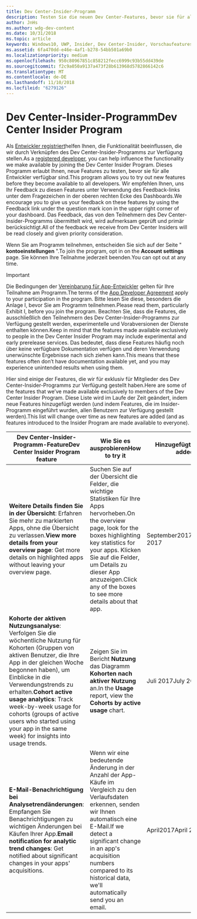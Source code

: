 ```yaml
---
title: Dev Center-Insider-Programm
description: Testen Sie die neuen Dev Center-Features, bevor sie für alle Entwickler verfügbar sind, und teilen Sie uns Ihre Meinung mit.
author: JnHs
ms.author: wdg-dev-content
ms.date: 10/31/2018
ms.topic: article
keywords: Windows10, UWP, Insider, Dev Center-Insider, Vorschaufeatures
ms.assetid: 6fa470dd-e46e-4af1-b278-54bb501a69b0
ms.localizationpriority: medium
ms.openlocfilehash: 950c80967851c858212fecc6999c93b55dd439de
ms.sourcegitcommit: f2c9a050a9137a473f28b613968d5782866142c6
ms.translationtype: MT
ms.contentlocale: de-DE
ms.lasthandoff: 11/10/2018
ms.locfileid: "6279126"
---
```

# <a name="dev-center-insider-program"></a><span data-ttu-id="dfedb-104">Dev Center-Insider-Programm</span><span class="sxs-lookup"><span data-stu-id="dfedb-104">Dev Center Insider Program</span></span>

<span data-ttu-id="dfedb-105">Als [Entwickler registriert](http://go.microsoft.com/fwlink/?LinkID=615100)helfen Ihnen, die Funktionalität beeinflussen, die wir durch Verknüpfen des Dev Center-Insider-Programms zur Verfügung stellen.</span><span class="sxs-lookup"><span data-stu-id="dfedb-105">As a [registered developer](http://go.microsoft.com/fwlink/?LinkID=615100), you can help influence the functionality we make available by joining the Dev Center Insider Program.</span></span> <span data-ttu-id="dfedb-106">Dieses Programm erlaubt Ihnen, neue Features zu testen, bevor sie für alle Entwickler verfügbar sind.</span><span class="sxs-lookup"><span data-stu-id="dfedb-106">This program allows you to try out new features before they become available to all developers.</span></span> <span data-ttu-id="dfedb-107">Wir empfehlen Ihnen, uns Ihr Feedback zu diesen Features unter Verwendung des Feedback-links unter dem Fragezeichen in der oberen rechten Ecke des Dashboards.</span><span class="sxs-lookup"><span data-stu-id="dfedb-107">We encourage you to give us your feedback on these features by using the Feedback link under the question mark icon in the upper right corner of your dashboard.</span></span> <span data-ttu-id="dfedb-108">Das Feedback, das von den Teilnehmern des Dev Center-Insider-Programms übermittelt wird, wird aufmerksam geprüft und primär berücksichtigt.</span><span class="sxs-lookup"><span data-stu-id="dfedb-108">All of the feedback we receive from Dev Center Insiders will be read closely and given priority consideration.</span></span>

<span data-ttu-id="dfedb-109">Wenn Sie am Programm teilnehmen, entscheiden Sie sich auf der Seite " **kontoeinstellungen** ".</span><span class="sxs-lookup"><span data-stu-id="dfedb-109">To join the program, opt in on the **Account settings** page.</span></span> <span data-ttu-id="dfedb-110">Sie können Ihre Teilnahme jederzeit beenden.</span><span class="sxs-lookup"><span data-stu-id="dfedb-110">You can opt out at any time.</span></span>

> [!IMPORTANT]
> <span data-ttu-id="dfedb-111">Die Bedingungen der [Vereinbarung für App-Entwickler](https://docs.microsoft.com/legal/windows/agreements/app-developer-agreement) gelten für Ihre Teilnahme am Programm.</span><span class="sxs-lookup"><span data-stu-id="dfedb-111">The terms of the [App Developer Agreement](https://docs.microsoft.com/legal/windows/agreements/app-developer-agreement) apply to your participation in the program.</span></span> <span data-ttu-id="dfedb-112">Bitte lesen Sie diese, besonders die Anlage I, bevor Sie am Programm teilnehmen.</span><span class="sxs-lookup"><span data-stu-id="dfedb-112">Please read them, particularly Exhibit I, before you join the program.</span></span> <span data-ttu-id="dfedb-113">Beachten Sie, dass die Features, die ausschließlich den Teilnehmern des Dev Center-Insider-Programms zur Verfügung gestellt werden, experimentelle und Vorabversionen der Dienste enthalten können.</span><span class="sxs-lookup"><span data-stu-id="dfedb-113">Keep in mind that the features made available exclusively to people in the Dev Center Insider Program may include experimental and early prerelease services.</span></span> <span data-ttu-id="dfedb-114">Das bedeutet, dass diese Features häufig noch über keine verfügbare Dokumentation verfügen und deren Verwendung unerwünschte Ergebnisse nach sich ziehen kann.</span><span class="sxs-lookup"><span data-stu-id="dfedb-114">This means that these features often don’t have documentation available yet, and you may experience unintended results when using them.</span></span>

<span data-ttu-id="dfedb-115">Hier sind einige der Features, die wir für exklusiv für Mitglieder des Dev Center-Insider-Programms zur Verfügung gestellt haben.</span><span class="sxs-lookup"><span data-stu-id="dfedb-115">Here are some of the features that we’ve made available exclusively to members of the Dev Center Insider Program.</span></span> <span data-ttu-id="dfedb-116">Diese Liste wird im Laufe der Zeit geändert, indem neue Features hinzugefügt werden (und indem Features, die im Insider-Programm eingeführt wurden, allen Benutzern zur Verfügung gestellt werden).</span><span class="sxs-lookup"><span data-stu-id="dfedb-116">This list will change over time as new features are added (and as features introduced to the Insider Program are made available to everyone).</span></span>

| <span data-ttu-id="dfedb-117">Dev Center-Insider-Programm-Feature</span><span class="sxs-lookup"><span data-stu-id="dfedb-117">Dev Center Insider Program feature</span></span>   | <span data-ttu-id="dfedb-118">Wie Sie es ausprobieren</span><span class="sxs-lookup"><span data-stu-id="dfedb-118">How to try it</span></span> | <span data-ttu-id="dfedb-119">Hinzugefügt am</span><span class="sxs-lookup"><span data-stu-id="dfedb-119">Date added</span></span> |
|--------------------------------------|------------------------------------|------------|
|<span data-ttu-id="dfedb-120">**Weitere Details finden Sie in der Übersicht**: Erfahren Sie mehr zu markierten Apps, ohne die Übersicht zu verlassen.</span><span class="sxs-lookup"><span data-stu-id="dfedb-120">**View more details from your overview page**: Get more details on highlighted apps without leaving your overview page.</span></span> | <span data-ttu-id="dfedb-121">Suchen Sie auf der Übersicht die Felder, die wichtige Statistiken für Ihre Apps hervorheben.</span><span class="sxs-lookup"><span data-stu-id="dfedb-121">On the overview page, look for the boxes highlighting key statistics for your apps.</span></span> <span data-ttu-id="dfedb-122">Klicken Sie auf die Felder, um Details zu dieser App anzuzeigen.</span><span class="sxs-lookup"><span data-stu-id="dfedb-122">Click any of the boxes to see more details about that app.</span></span> | <span data-ttu-id="dfedb-123">September2017</span><span class="sxs-lookup"><span data-stu-id="dfedb-123">September 2017</span></span> |
|<span data-ttu-id="dfedb-124">**Kohorte der aktiven Nutzungsanalyse**: Verfolgen Sie die wöchentliche Nutzung für Kohorten (Gruppen von aktiven Benutzer, die Ihre App in der gleichen Woche begonnen haben), um Einblicke in die Verwendungstrends zu erhalten.</span><span class="sxs-lookup"><span data-stu-id="dfedb-124">**Cohort active usage analytics**: Track week-by-week usage for cohorts (groups of active users who started using your app in the same week) for insights into usage trends.</span></span>  | <span data-ttu-id="dfedb-125">Zeigen Sie im Bericht **Nutzung** das Diagramm **Kohorten nach aktiver Nutzung** an.</span><span class="sxs-lookup"><span data-stu-id="dfedb-125">In the **Usage** report, view the **Cohorts by active usage** chart.</span></span>  |<span data-ttu-id="dfedb-126">Juli 2017</span><span class="sxs-lookup"><span data-stu-id="dfedb-126">July 2017</span></span>|
|<span data-ttu-id="dfedb-127">**E-Mail-Benachrichtigung bei Analysetrendänderungen**: Empfangen Sie Benachrichtigungen zu wichtigen Änderungen bei Käufen Ihrer App.</span><span class="sxs-lookup"><span data-stu-id="dfedb-127">**Email notification for analytic trend changes**: Get notified about significant changes in your apps' acquisitions.</span></span> | <span data-ttu-id="dfedb-128">Wenn wir eine bedeutende Änderung in der Anzahl der App-Käufe im Vergleich zu den Verlaufsdaten erkennen, senden wir Ihnen automatisch eine E-Mail.</span><span class="sxs-lookup"><span data-stu-id="dfedb-128">If we detect a significant change in an app's acquisition numbers compared to its historical data, we'll automatically send you an email.</span></span> |<span data-ttu-id="dfedb-129">April2017</span><span class="sxs-lookup"><span data-stu-id="dfedb-129">April 2017</span></span>|

